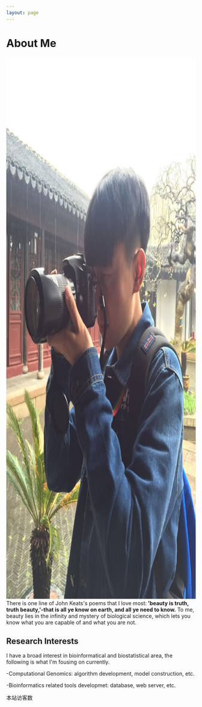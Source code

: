 ```yaml
---
layout: page
---
```


# About Me

<img src="/images/cam.jpg" class="floatpic" width="1080" height="1440">
There is one line of John Keats's poems that I love most:<b> 'beauty is truth, truth beauty,'-that is all ye know on earth, and all ye need to know.</b> To me, beauty lies in the infinity and mystery of biological science, which lets you know what you are capable of and what you are not.

## Research Interests

I have a broad interest in bioinformatical and biostatistical area, the following is what I'm fousing on currently.

-Computational Genomics: algorithm development, model construction, etc.

-Bioinformatics related tools developmet: database, web server, etc.





<span id="busuanzi_container_site_uv">
  本站访客数<span id="busuanzi_value_site_u</span>人次
</span>


